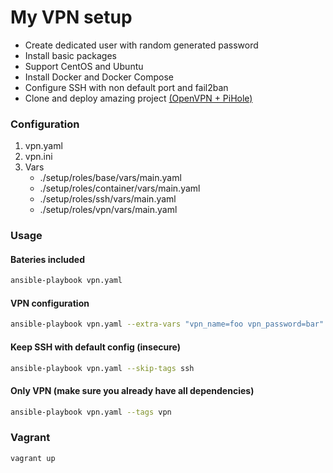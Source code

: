 # My VPN setup

- Create dedicated user with random generated password
- Install basic packages
- Support CentOS and Ubuntu
- Install Docker and Docker Compose
- Configure SSH with non default port and fail2ban
- Clone and deploy amazing project [(OpenVPN + PiHole)](https://github.com/Simonwep/openvpn-pihole)

### Configuration
1. vpn.yaml
2. vpn.ini
3. Vars
   * ./setup/roles/base/vars/main.yaml
   * ./setup/roles/container/vars/main.yaml
   * ./setup/roles/ssh/vars/main.yaml
   * ./setup/roles/vpn/vars/main.yaml

### Usage

#### Bateries included

```bash
ansible-playbook vpn.yaml
```

#### VPN configuration

```bash
ansible-playbook vpn.yaml --extra-vars "vpn_name=foo vpn_password=bar"
```

#### Keep SSH with default config (insecure)

```bash
ansible-playbook vpn.yaml --skip-tags ssh
```

#### Only VPN (make sure you already have all dependencies)

```bash
ansible-playbook vpn.yaml --tags vpn
```

### Vagrant


```bash
vagrant up
```